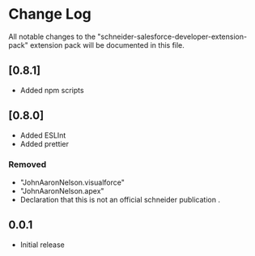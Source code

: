 # Change Log

All notable changes to the "schneider-salesforce-developer-extension-pack" extension pack will be documented in this file.

## [0.8.1]

- Added npm scripts

## [0.8.0]

- Added ESLInt
- Added prettier

### Removed

- "JohnAaronNelson.visualforce"
- "JohnAaronNelson.apex"
- Declaration that this is not an official schneider publication .

## 0.0.1

- Initial release
